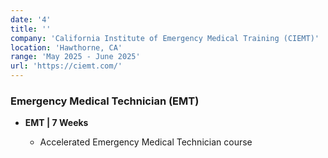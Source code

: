 ```yaml
---
date: '4'
title: ''
company: 'California Institute of Emergency Medical Training (CIEMT)'
location: 'Hawthorne, CA'
range: 'May 2025 - June 2025'
url: 'https://ciemt.com/'
---
```


### Emergency Medical Technician (EMT)

- <b>EMT | 7 Weeks</b>

  - Accelerated Emergency Medical Technician course
